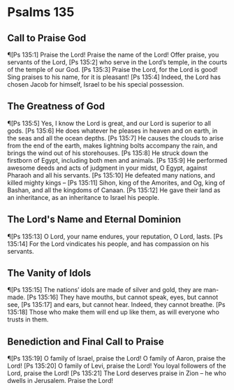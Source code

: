 # Psalms 135

## Call to Praise God
¶[Ps 135:1] Praise the Lord! Praise the name of the Lord! Offer praise, you servants of the Lord,
[Ps 135:2] who serve in the Lord’s temple, in the courts of the temple of our God.
[Ps 135:3] Praise the Lord, for the Lord is good! Sing praises to his name, for it is pleasant!
[Ps 135:4] Indeed, the Lord has chosen Jacob for himself, Israel to be his special possession.

## The Greatness of God
¶[Ps 135:5] Yes, I know the Lord is great, and our Lord is superior to all gods.
[Ps 135:6] He does whatever he pleases in heaven and on earth, in the seas and all the ocean depths.
[Ps 135:7] He causes the clouds to arise from the end of the earth, makes lightning bolts accompany the rain, and brings the wind out of his storehouses.
[Ps 135:8] He struck down the firstborn of Egypt, including both men and animals.
[Ps 135:9] He performed awesome deeds and acts of judgment in your midst, O Egypt, against Pharaoh and all his servants.
[Ps 135:10] He defeated many nations, and killed mighty kings –
[Ps 135:11] Sihon, king of the Amorites, and Og, king of Bashan, and all the kingdoms of Canaan.
[Ps 135:12] He gave their land as an inheritance, as an inheritance to Israel his people.

## The Lord's Name and Eternal Dominion
¶[Ps 135:13] O Lord, your name endures, your reputation, O Lord, lasts.
[Ps 135:14] For the Lord vindicates his people, and has compassion on his servants.

## The Vanity of Idols
¶[Ps 135:15] The nations’ idols are made of silver and gold, they are man-made.
[Ps 135:16] They have mouths, but cannot speak, eyes, but cannot see,
[Ps 135:17] and ears, but cannot hear. Indeed, they cannot breathe.
[Ps 135:18] Those who make them will end up like them, as will everyone who trusts in them.

## Benediction and Final Call to Praise
¶[Ps 135:19] O family of Israel, praise the Lord! O family of Aaron, praise the Lord!
[Ps 135:20] O family of Levi, praise the Lord! You loyal followers of the Lord, praise the Lord!
[Ps 135:21] The Lord deserves praise in Zion – he who dwells in Jerusalem. Praise the Lord!
